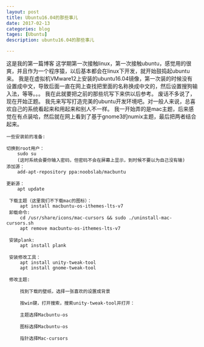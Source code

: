 ```yaml
---
layout: post
title: Ubuntu16.04的那些事儿
date: 2017-02-13
categories: blog
tages: [Ubuntu]
description: ubuntu16.04的那些事儿

---
```


这是我的第一篇博客
这学期第一次接触linux，第一次接触ubuntu，感觉用的很爽，并且作为一个程序猿，以后基本都会在linux下开发，就开始鼓捣起ubuntu来。
我是在虚拟机VMware12上安装的ubuntu16.04镜像，第一次装的时候没有设置成中文，导致后面一直在网上查找把里面的名称换成中文的，然后设置搜狗输入法，等等。。。
我在此就要把之前的那些坑写下来供以后参考。
废话不多说了，现在开始正题。
我先来写写打造完美的ubuntu开发环境吧。对一般人来说，总喜欢自己的系统看起来和用起来和别人不一样。
我一开始弄的是mac主题，后来感觉在有点装哈，然后就在网上看到了基于gnome3的numix主题，最后把两者结合起来。
 
	一些安装前的准备:
 
 	切换到root用户：
		sudo su
	 	(这时系统会要你输入密码，但密码不会在屏幕上显示，到时候不要以为自己没有输)
 	添加源：
		add-apt-repository ppa:noobslab/macbuntu
 
 	更新源：
		apt update

	 下载主题（这里我们不下载mac的图标）：
		 apt install macbuntu-os-ithemes-lts-v7
	 卸载命令:
		 cd /usr/share/icons/mac-cursors && sudo ./uninstall-mac-cursors.sh
		 apt remove macbuntu-os-ithemes-lts-v7

	 安装plank:
		 apt install plank

	 安装修改工具：
		 apt install unity-tweak-tool
		 apt install gnome-tweak-tool

	 修改主题:

		 找到下载的壁纸，选择一张喜欢的设置成背景

		 按win键，打开搜索，搜索unity-tweak-tool并打开：

		 主题选择Macbuntu-os

		 图标选择Macbuntu-os

		 指针选择Mac-cursors
